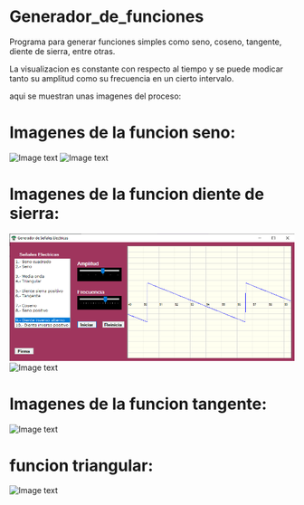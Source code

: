 # Generador_de_funciones
Programa para generar funciones simples como seno, coseno, tangente, diente de sierra, entre otras. 

La visualizacion es constante con respecto al tiempo y se puede modicar tanto su amplitud como su frecuencia en un cierto intervalo.

aqui se muestran unas imagenes del proceso: 

# Imagenes de la funcion seno: 
![Image text](https://github.com/4lfr3d0MP/Generador_de_funciones/blob/main/Generador_de_se%C3%B1ales/seno.png)
![Image text](https://github.com/4lfr3d0MP/Generador_de_funciones/blob/main/Generador_de_se%C3%B1ales/seno2.png)

# Imagenes de la funcion diente de sierra: 
![Image text](https://github.com/4lfr3d0MP/Generador_de_funciones/blob/main/diente_3.png)
![Image text](https://github.com/4lfr3d0MP/Generador_de_funciones/blob/main/Generador_de_se%C3%B1ales/Diente_2.png)

# Imagenes de la funcion tangente: 
![Image text](https://github.com/4lfr3d0MP/Generador_de_funciones/blob/main/Generador_de_se%C3%B1ales/tangente.png)

# funcion triangular: 
![Image text](https://github.com/4lfr3d0MP/Generador_de_funciones/blob/main/Generador_de_se%C3%B1ales/triangular.png)
